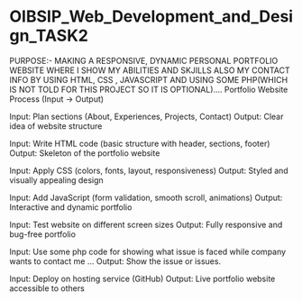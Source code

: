 # OIBSIP_Web_Development_and_Design_TASK2

PURPOSE:- MAKING A RESPONSIVE, DYNAMIC PERSONAL PORTFOLIO WEBSITE WHERE I SHOW MY ABILITIES AND SKJILLS ALSO MY CONTACT INFO BY USING HTML, CSS , JAVASCRIPT AND USING SOME PHP(WHICH IS NOT TOLD FOR THIS PROJECT SO IT IS OPTIONAL)....
Portfolio Website Process (Input → Output)

Input: Plan sections (About, Experiences, Projects, Contact)
Output: Clear idea of website structure

Input: Write HTML code (basic structure with header, sections, footer)
Output: Skeleton of the portfolio website

Input: Apply CSS (colors, fonts, layout, responsiveness)
Output: Styled and visually appealing design

Input: Add JavaScript (form validation, smooth scroll, animations)
Output: Interactive and dynamic portfolio

Input: Test website on different screen sizes
Output: Fully responsive and bug-free portfolio

Input: Use some php code for showing what issue is faced while company wants  to contact me ...
Output: Show the issue or issues.

Input: Deploy on hosting service (GitHub)
Output: Live portfolio website accessible to others
